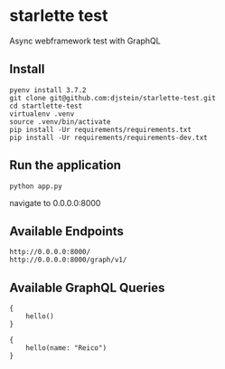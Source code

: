 # starlette test

Async webframework test with GraphQL

## Install

```
pyenv install 3.7.2
git clone git@github.com:djstein/starlette-test.git
cd startlette-test
virtualenv .venv
source .venv/bin/activate
pip install -Ur requirements/requirements.txt
pip install -Ur requirements/requirements-dev.txt
```

## Run the application

```
python app.py
```

navigate to 0.0.0.0:8000

## Available Endpoints

```
http://0.0.0.0:8000/
http://0.0.0.0:8000/graph/v1/
```

## Available GraphQL Queries

```
{
    hello()
}

{
    hello(name: "Reico")
}
```
